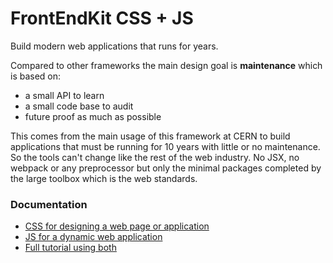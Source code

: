 # FrontEndKit CSS + JS

Build modern web applications that runs for years.

Compared to other frameworks the main design goal is **maintenance** which is based on:
* a small API to learn
* a small code base to audit
* future proof as much as possible

This comes from the main usage of this framework at CERN to build applications that must be running for 10 years with little or no maintenance. So the tools can't change like the rest of the web industry. No JSX, no webpack or any preprocessor but only the minimal packages completed by the large toolbox which is the web standards.

### Documentation
* [CSS for designing a web page or application](./css)
* [JS for a dynamic web application](./js)
* [Full tutorial using both](./docs)
